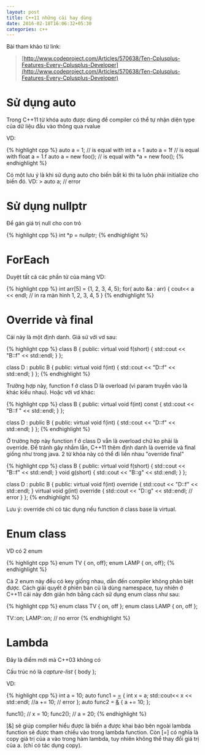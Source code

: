 ```yaml
---
layout: post
title: C++11 những cái hay dùng
date: 2016-02-18T16:06:32+05:30
categories: c++
---
```


Bài tham khảo từ link: 

> [http://www.codeproject.com/Articles/570638/Ten-Cplusplus-Features-Every-Cplusplus-Developer](http://www.codeproject.com/Articles/570638/Ten-Cplusplus-Features-Every-Cplusplus-Developer)

# Sử dụng auto

Trong C++11 từ khóa auto được dùng để compiler có thể tự nhận diện type của dữ liệu đầu vào thông qua rvalue

VD:

{% highlight cpp %}
auto a = 1; // is equal with int a = 1
auto a = 1f // is equal with float a = 1.f
auto a = new foo(); // is equal with *a = new foo();
{% endhighlight %}

Có một lưu ý là khi sử dụng auto cho biến bất kì thì ta luôn phải initialize cho biến đó.
VD: > auto a; // error

# Sử dụng nullptr

Để gán giá trị null cho con trỏ

{% highlight cpp %}
int *p = nullptr;
{% endhighlight %}

# ForEach
Duyệt tất cả các phần tử của mảng
VD:

{% highlight cpp %}
int arr[5] = {1, 2, 3, 4, 5};
for( auto &a : arr)
{
    cout<< a << endl; // in ra màn hình 1, 2, 3, 4, 5
}
{% endhighlight %}

# Override và final

Cái này là một định danh.
Giả sử với vd sau:

{% highlight cpp %}
class B
{
public:
    virtual void f(short)
    {
        std::cout << "B::f" << std::endl;
    }
};

class D : public B
{
public:
    virtual void f(int)
    {
        std::cout << "D::f" << std::endl;
    }
};
{% endhighlight %}

Trường hợp này, function f ở class D là overload (vì param truyền vào là khác kiểu nhau).
Hoặc với vd khác:

{% highlight cpp %}
class B
{
public:
    virtual void f(int) const
    {
        std::cout << "B::f " << std::endl;
    }
};

class D : public B
{
public:
    virtual void f(int)
    {
        std::cout << "D::f" << std::endl;
    }
};
{% endhighlight %}

Ở trường hợp này function f ở class D vẫn là overload chứ ko phải là override. Để tránh gây nhầm lẫn, C++11 thêm định danh là override và final giống như trong java. 2 từ khóa này có thể đi liền nhau "override final"

{% highlight cpp %}
class B
{
public:
    virtual void f(short)
    {
        std::cout << "B::f" << std::endl;
    }
    void g(short)
    {
        std::cout << "B::g" << std::endl;
    }
};

class D : public B
{
public:
    virtual void f(int) override
    {
        std::cout << "D::f" << std::endl;
    }
    virtual void g(int) override
    {
        std::cout << "D::g" << std::endl;   // error
    }
};
{% endhighlight %}

Lưu ý: override chỉ có tác dụng nếu function ở class base là virtual.

# Enum class

VD có 2 enum

{% highlight cpp %}
enum TV { on, off};
enum LAMP { on, off};
{% endhighlight %}

Cả 2 enum này đều có key giống nhau, dẫn đến compiler không phân biệt
được. Cách giải quyết ở phiên bản cũ là dùng namespace, tuy nhiên ở
C++11 cái này đơn giản hơn bằng cách sử dụng enum class như sau:

{% highlight cpp %}
enum class TV
{
    on, off
};
enum class LAMP
{
    on, off
};

TV::on;
LAMP::on; // no error
{% endhighlight %}

# Lambda

Đây là điểm mới mà C++03 không có

Cấu trúc nó là *capture-list* { body };

VD:

{% highlight cpp %}
int a = 10;
auto func1 = [=]()
{
    int x = a;
    std::cout<< x << std::endl;
    //a += 10; // error
};
auto func2 = [&]()
{
    a += 10;
};

func1(); // x = 10;
func2(); // a = 20;
{% endhighlight %}

[&] sẽ giúp complier hiểu được là biến a được khai báo
bên ngoài lambda function sẽ được tham chiếu vào trong lambda function.
Còn [=] có nghĩa là copy giá trị của a vào trong hàm lambda, tuy nhiên
không thể thay đổi giá trị của a. (chỉ có tác dụng copy).
